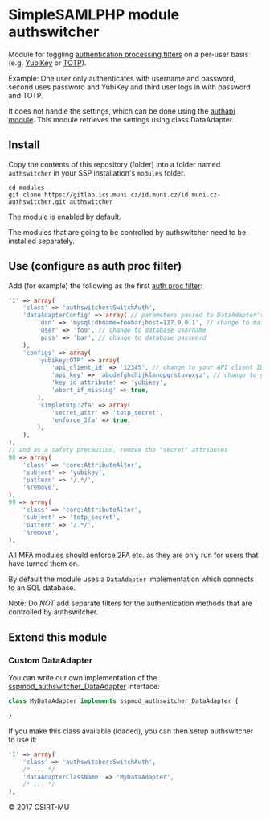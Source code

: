 # SimpleSAMLPHP module authswitcher

Module for toggling [authentication processing filters](https://simplesamlphp.org/docs/stable/simplesamlphp-authproc) on a per-user basis (e.g. [YubiKey](https://github.com/simplesamlphp/simplesamlphp-module-yubikey) or [TOTP](https://github.com/aidan-/SimpleTOTP)).

Example: One user only authenticates with username and password, second uses password and YubiKey and third user logs in with password and TOTP.

It does not handle the settings, which can be done using the [authapi module](https://gitlab.ics.muni.cz/id.muni.cz/id.muni.cz-authapi).
This module retrieves the settings using class DataAdapter.

## Install

Copy the contents of this repository (folder) into a folder named `authswitcher` in your SSP installation's `modules` folder.

```
cd modules
git clone https://gitlab.ics.muni.cz/id.muni.cz/id.muni.cz-authswitcher.git authswitcher
```

The module is enabled by default.

The modules that are going to be controlled by authswitcher need to be installed separately.

## Use (configure as auth proc filter)

Add (for example) the following as the first [auth proc filter](https://simplesamlphp.org/docs/stable/simplesamlphp-authproc#section_1):

```php
'1' => array(
    'class' => 'authswitcher:SwitchAuth',
    'dataAdapterConfig' => array( // parameters passed to DataAdapter's constructor
        'dsn' => 'mysql:dbname=foobar;host=127.0.0.1', // change to match your database settings
        'user' => 'foo', // change to database username
        'pass' => 'bar', // change to database password
    ),
    'configs' => array(
        'yubikey:OTP' => array(
            'api_client_id' => '12345', // change to your API client ID
            'api_key' => 'abcdefghchijklmnopqrstuvwxyz', // change to your API key
            'key_id_attribute' => 'yubikey',
            'abort_if_missing' => true,
        ),
        'simpletotp:2fa' => array(
            'secret_attr' => 'totp_secret',
            'enforce_2fa' => true,
        ),
    ),
),
// and as a safety precausion, remove the "secret" attributes
98 => array(
    'class' => 'core:AttributeAlter',
    'subject' => 'yubikey',
    'pattern' => '/.*/',
    '%remove',
),
99 => array(
    'class' => 'core:AttributeAlter',
    'subject' => 'totp_secret',
    'pattern' => '/.*/',
    '%remove',
),
```

All MFA modules should enforce 2FA etc. as they are only run for users that have turned them on.

By default the module uses a `DataAdapter` implementation which connects to an SQL database.

Note: Do *NOT* add separate filters for the authentication methods that are controlled by authswitcher.

## Extend this module

### Custom DataAdapter

You can write our own implementation of the [sspmod_authswitcher_DataAdapter](https://gitlab.ics.muni.cz/id.muni.cz/id.muni.cz-authswitcher/blob/master/lib/DataAdapter.php) interface:

```php
class MyDataAdapter implements sspmod_authswitcher_DataAdapter {

}
```

If you make this class available (loaded), you can then setup authswitcher to use it:
```php
'1' => array(
    'class' => 'authswitcher:SwitchAuth',
    /* ... */
    'dataAdapterClassName' => 'MyDataAdapter',
    /* ... */
),
```

© 2017 CSIRT-MU
